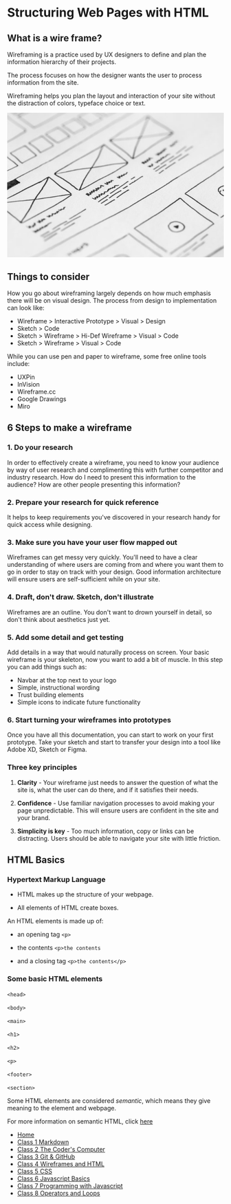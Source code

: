 # Structuring Web Pages with HTML

## What is a wire frame?

Wireframing is a practice used by UX designers to define and plan the information hierarchy of their projects.

The process focuses on how the designer wants the user to process information from the site.

Wireframing helps you plan the layout and interaction of your site without the distraction of colors, typeface choice or text.

![Wireframe](img/pexels-picjumbocom-196645.jpg)

## Things to consider

How you go about wireframing largely depends on how much emphasis there will be on visual design. The process from design to implementation can look like:

- Wireframe > Interactive Prototype > Visual > Design
- Sketch > Code
- Sketch > Wireframe > Hi-Def Wireframe > Visual > Code
- Sketch > Wireframe > Visual > Code

While you can use pen and paper to wireframe, some free online tools include:

- UXPin
- InVision
- Wireframe.cc
- Google Drawings
- Miro

## 6 Steps to make a wireframe

### 1. Do your research

In order to effectively create a wireframe, you need to know your audience by way of user research and complimenting this with further competitor and industry research. How do I need to present this information to the audience? How are other people presenting this information?

### 2. Prepare your research for quick reference

It helps to keep requirements you've discovered in your research handy for quick access while designing.

### 3. Make sure you have your user flow mapped out

Wireframes can get messy very quickly. You'll need to have a clear understanding of where users are coming from and where you want them to go in order to stay on track with your design. Good information architecture will ensure users are self-sufficient while on your site.

### 4. Draft, don't draw. Sketch, don't illustrate

Wireframes are an outline. You don't want to drown yourself in detail, so don't think about aesthetics just yet.

### 5. Add some detail and get testing

Add details in a way that would naturally process on screen. Your basic wireframe is your skeleton, now you want to add a bit of muscle. In this step you can add things such as:

- Navbar at the top next to your logo
- Simple, instructional wording
- Trust building elements
- Simple icons to indicate future functionality

### 6. Start turning your wireframes into prototypes

Once you have all this documentation, you can start to work on your first prototype. Take your sketch and start to transfer your design into a tool like Adobe XD, Sketch or Figma.

### Three key principles

1. **Clarity** - Your wireframe just needs to answer the question of what the site is, what the user can do there, and if it satisfies their needs.

2. **Confidence** - Use familiar navigation processes to avoid making your page unpredictable. This will ensure users are confident in the site and your brand.

3. **Simplicity is key** - Too much information, copy or links can be distracting. Users should be able to navigate your site with little friction.

## HTML Basics

### Hypertext Markup Language

- HTML makes up the structure of your webpage.

- All elements of HTML create boxes.

An HTML elements is made up of:

- an opening tag `<p>`

- the contents `<p>the contents`

- and a closing tag `<p>the contents</p>`

### Some basic HTML elements

`<head>`

`<body>`

`<main>`

`<h1>`

`<h2>`

`<p>`

`<footer>`

`<section>`

Some HTML elements are considered *semantic*, which means they give meaning to the element and webpage.

For more information on semantic HTML, click [here](https://developer.mozilla.org/en-US/docs/Glossary/Semantics)

- [Home](README.md)
- [Class 1 Markdown](class1.md)
- [Class 2 The Coder's Computer](class2.md)
- [Class 3 Git & GitHub](class3.md)
- [Class 4 Wireframes and HTML](class4.md)
- [Class 5 CSS](class5.md)
- [Class 6 Javascript Basics](class6.md)
- [Class 7 Programming with Javascript](class7.md)
- [Class 8 Operators and Loops](class8.md)
